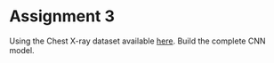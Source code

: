 # Assignment 3
Using the Chest X-ray dataset available <a href="https://www.kaggle.com/datasets/paultimothymooney/chest-xray-pneumonia/code">here</a>.
Build the complete CNN model.

